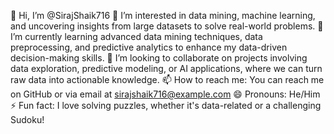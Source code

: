 👋 Hi, I’m @SirajShaik716
👀 I’m interested in data mining, machine learning, and uncovering insights from large datasets to solve real-world problems.
🌱 I’m currently learning advanced data mining techniques, data preprocessing, and predictive analytics to enhance my data-driven decision-making skills.
💞️ I’m looking to collaborate on projects involving data exploration, predictive modeling, or AI applications, where we can turn raw data into actionable knowledge.
📫 How to reach me: You can reach me on GitHub or via email at sirajshaik716@example.com
😄 Pronouns: He/Him
⚡ Fun fact: I love solving puzzles, whether it's data-related or a challenging Sudoku!

<!---
SirajShaik716/SirajShaik716 is a ✨ special ✨ repository because its `README.md` (this file) appears on your GitHub profile.
You can click the Preview link to take a look at your changes.
--->
